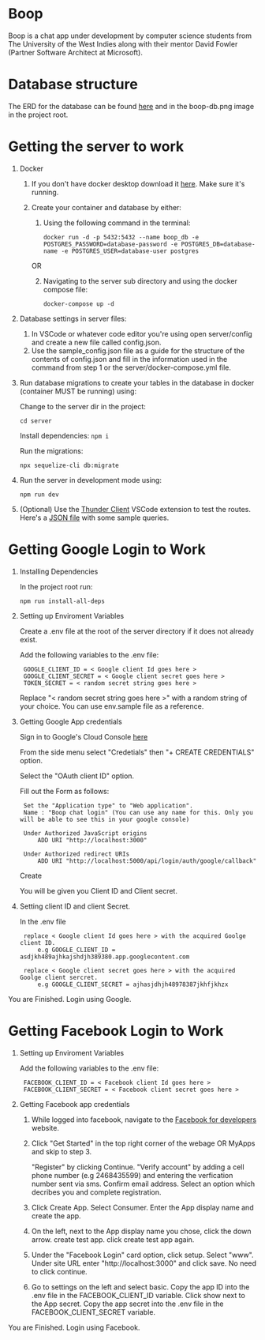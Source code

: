 # Boop

Boop is a chat app under development by computer science students from The University of the West Indies along with their mentor David Fowler (Partner Software Architect at Microsoft).

# Database structure

The ERD for the database can be found [here](https://dbdiagram.io/d/612bbd55825b5b0146e9aed7) and in the boop-db.png image in the project root.

# Getting the server to work

1. Docker
    1. If you don't have docker desktop download it [here](https://www.docker.com/products/docker-desktop). Make sure it's running.
    2. Create your container and database by either:
        1. Using the following command in the terminal:
    
            `docker run -d -p 5432:5432 --name boop_db -e POSTGRES_PASSWORD=database-password -e POSTGRES_DB=database-name -e POSTGRES_USER=database-user postgres`

        OR

        2. Navigating to the server sub directory and using the docker compose file:

            `docker-compose up -d`

2. Database settings in server files:
    1. In VSCode or whatever code editor you're using open server/config and create a new file called config.json. 
    2. Use the sample_config.json file as a guide for the structure of the contents of config.json and fill in the information used in the command from step 1 or the server/docker-compose.yml file.

3. Run database migrations to create your tables in the database in docker (container MUST be running) using:

    Change to the server dir in the project:

    `cd server`

    Install dependencies:
    `npm i`

    Run the migrations:

    `npx sequelize-cli db:migrate`
    
4. Run the server in development mode using:
    
    `npm run dev`

5. (Optional) Use the [Thunder Client](https://marketplace.visualstudio.com/items?itemName=rangav.vscode-thunder-client) VSCode extension to test the routes. Here's a [JSON file](https://drive.google.com/drive/folders/14SfX97UpaPSqzPgeuLMLAoRXbzHXtx0O?usp=sharing) with some sample queries.

# Getting Google Login to Work

1. Installing Dependencies

    In the project root run:

    `npm run install-all-deps`

2. Setting up Enviroment Variables

    Create a .env file at the root of the server directory if it does not already exist.

    Add the following variables to the .env file:

        GOOGLE_CLIENT_ID = < Google client Id goes here >
        GOOGLE_CLIENT_SECRET = < Google client secret goes here >
        TOKEN_SECRET = < random secret string goes here >
    
    Replace "< random secret string goes here >" with a random string of your choice. You can use env.sample file as a reference.
 
3. Getting Google App credentials
    
    Sign in to Google's Cloud Console [here](https://accounts.google.com/ServiceLogin/signinchooser?service=cloudconsole&passive=1209600&osid=1&continue=https%3A%2F%2Fconsole.cloud.google.com%2Fapis%2Fcredentials%3Fref%3Dhttps%3A%2F%2Fwww.google.com%2F&followup=https%3A%2F%2Fconsole.cloud.google.com%2Fapis%2Fcredentials%3Fref%3Dhttps%3A%2F%2Fwww.google.com%2F&flowName=GlifWebSignIn&flowEntry=ServiceLogin)
 
    From the side menu select "Credetials" then  "+ CREATE CREDENTIALS" option.

    Select the "OAuth client ID" option.

    Fill out the Form as follows:

        Set the "Application type" to "Web application".
        Name : "Boop chat login" (You can use any name for this. Only you will be able to see this in your google console)
        
        Under Authorized JavaScript origins
            ADD URI "http://localhost:3000"
        
        Under Authorized redirect URIs
            ADD URI "http://localhost:5000/api/login/auth/google/callback"

    Create

    You will be given you Client ID and Client secret.

4. Setting client ID and client Secret.
    
    In the .env file

        replace < Google client Id goes here > with the acquired Goolge client ID.
            e.g GOOGLE_CLIENT_ID = asdjkh489ajhkajshdjh389380.app.googlecontent.com

        replace < Google client secret goes here > with the acquired Goolge client sercret.
            e.g GOOGLE_CLIENT_SECRET = ajhasjdhjh48978387jkhfjkhzx

You are Finished. Login using Google.


# Getting Facebook Login to Work

1. Setting up Enviroment Variables

    Add the following variables to the .env file:

        FACEBOOK_CLIENT_ID = < Facebook client Id goes here >
        FACEBOOK_CLIENT_SECRET = < Facebook client secret goes here >

2. Getting Facebook app credentials

    1. While logged into facebook, navigate to the [Facebook for developers](https://developers.facebook.com/) website.

    2. Click "Get Started" in the top right corner of the webage OR MyApps and skip to step 3.

        "Register" by clicking Continue.
        "Verify account" by adding a cell phone number (e.g 2468435599) and entering the verfication number sent via sms. 
        Confirm email address.
        Select an option which decribes you and complete registration. 

    3. Click Create App.
        Select Consumer.
        Enter the App display name and create the app.

    4. On the left, next to the App display name you chose, click the down arrow.
        create test app.
        click create test app again.
    
    5. Under the "Facebook Login" card option, click setup.
        Select "www".
        Under site URL enter "http://localhost:3000" and click save.
        No need to click continue.
    
    6. Go to settings on the left and select basic.
        Copy the app ID into the .env file in the FACEBOOK_CLIENT_ID variable.
        Click show next to the App secret.
        Copy the app secret into the .env file in the FACEBOOK_CLIENT_SECRET variable.

You are Finished. Login using Facebook.
